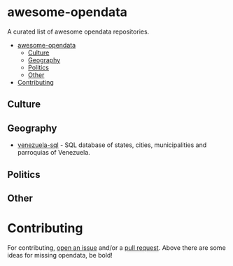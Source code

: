 # awesome-opendata

A curated list of awesome opendata repositories.

- [awesome-opendata](#awesome-opendata)
    - [Culture](#culture)
    - [Geography](#geography)
    - [Politics](#politics)
    - [Other](#other)
- [Contributing](#contributing)

## Culture


## Geography

* [venezuela-sql](https://github.com/marydn/venezuela-sql) - SQL database of states, cities, municipalities and parroquias of Venezuela.

## Politics


## Other


# Contributing

For contributing, [open an issue](https://github.com/emijrp/awesome-opendata/issues) and/or a [pull request](https://github.com/emijrp/awesome-opendata/pulls). Above there are some ideas for missing opendata, be bold!

